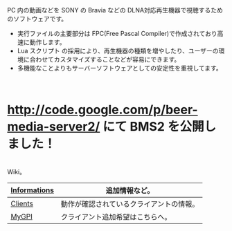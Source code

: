 PC 内の動画などを SONY の Bravia などの DLNA対応再生機器で視聴するためのソフトウェアです。
  * 実行ファイルの主要部分は FPC(Free Pascal Compiler)で作成されており高速に動作します。
  * Lua スクリプト の採用により、再生機器の種類を増やしたり、ユーザーの環境に合わせてカスタマイズすることなどが容易にできます。
  * 多機能なことよりもサーバーソフトウェアとしての安定性を重視してます。
<br>
<h1><a href='http://code.google.com/p/beer-media-server2/'>http://code.google.com/p/beer-media-server2/</a> にて BMS2 を公開しました！</h1>
<br>
Wiki。<br>
<table><thead><th><a href='Informations.md'>Informations</a></th><th>追加情報など。</th></thead><tbody>
<tr><td><a href='Clients.md'>Clients</a></td><td>動作が確認されているクライアントの情報。</td></tr>
<tr><td><a href='MyGPI.md'>MyGPI</a></td><td>クライアント追加希望はこちらへ。</td></tr>